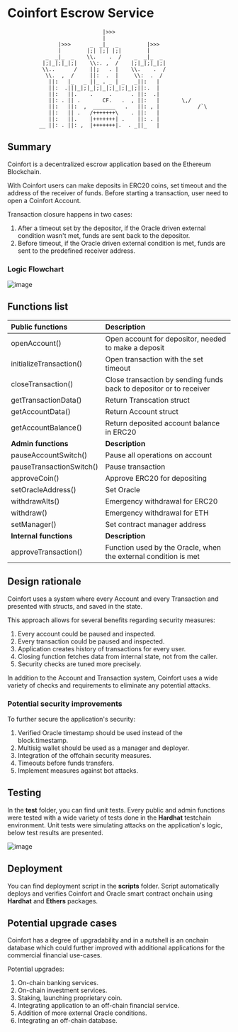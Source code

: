# Coinfort Escrow Service

                                  |>>>
                                  |
                    |>>>      _  _|_  _         |>>>
                    |        |;| |;| |;|        |
                _  _|_  _    \\.    .  /    _  _|_  _
               |;|_|;|_|;|    \\:. ,  /    |;|_|;|_|;|
               \\..      /    ||;   . |    \\.    .  /
                \\.  ,  /     ||:  .  |     \\:  .  /
                 ||:   |_   _ ||_ . _ | _   _||:   |
                 ||:  .|||_|;|_|;|_|;|_|;|_|;||:.  |
                 ||:   ||.    .     .      . ||:  .|
                 ||: . || .       CF.   .  , ||:   |       \,/
                 ||:   ||:  ,  _______   .   ||: , |            /`\
                 ||:   || .   /+++++++\    . ||:   |
                 ||:   ||.    |+++++++| .    ||: . |
              __ ||: . ||: ,  |+++++++|.  . _||_   |

## Summary 
Coinfort is a decentralized escrow application based on the Ethereum Blockchain.

With Coinfort users can make deposits in ERC20 coins, set timeout and the address of the receiver of funds. 
Before starting a transaction, user need to open a Coinfort Account.

Transaction closure happens in two cases:
1) After a timeout set by the depositor, if the Oracle driven external condition wasn't met, funds are sent back to the depositor.
2) Before timeout, if the Oracle driven external condition is met, funds are sent to the predefined receiver address.

### Logic Flowchart
![image](https://github.com/IFalimendikov/Coinfort/assets/113106548/4bdbd484-fbd5-4a24-a20a-04c42bb760ae)




## Functions list
| Public functions                  | Description                                                                                   |
|:----------------------------------|:----------------------------------------------------------------------------------------------|
| openAccount()                     | Open account for depositor, needed to make a deposit                                          |
| initializeTransaction()           | Open transaction with the set timeout                                                         |
| closeTransaction()                | Close transaction by sending funds back to depositor or to receiver                           |
| getTransactionData()              | Return Transcation struct                                                                     |
| getAccountData()                  | Return Account struct                                                                         |
| getAccountBalance()               | Return deposited account balance in ERC20                                                     |
| **Admin functions**               | **Description**                                                                               |
| pauseAccountSwitch()              | Pause all operations on account                                                               |
| pauseTransactionSwitch()          | Pause transaction                                                                             |
| approveCoin()                     | Approve ERC20 for depositing                                                                  |
| setOracleAddress()                | Set Oracle                                                                                    |
| withdrawAlts()                    | Emergency withdrawal for ERC20                                                                |
| withdraw()                        | Emergency withdrawal for ETH                                                                  |
| setManager()                      | Set contract manager address                                                                  |
| **Internal functions**            | **Description**                                                                               |
| approveTransaction()              | Function used by the Oracle, when the external condition is met                               |



## Design rationale

Coinfort uses a system where every Account and every Transaction and presented with structs, and saved in the state. 

This approach allows for several benefits regarding security measures:
1) Every account could be paused and inspected.
2) Every transaction could be paused and inspected.
3) Application creates history of transactions for every user.
4) Closing function fetches data from internal state, not from the caller.
5) Security checks are tuned more precisely.

In addition to the Account and Transaction system, Coinfort uses a wide variety of checks and requirements to eliminate any potential attacks.

### Potential security improvements

To further secure the application's security: 
1) Verified Oracle timestamp should be used instead of the block.timestamp.
2) Multisig wallet should be used as a manager and deployer.
3) Integration of the offchain security measures.
4) Timeouts before funds transfers.
5) Implement measures against bot attacks.


## Testing

In the **test** folder, you can find unit tests. Every public and admin functions were tested with a wide variety of tests done in the **Hardhat** testchain environment. 
Unit tests were simulating attacks on the application's logic, below test results are presented.

![image](https://github.com/IFalimendikov/Coinfort/assets/113106548/dc1bd9b2-496d-4790-aaff-19609d9dd6f5)

## Deployment
You can find deployment script in the **scripts** folder. Script automatically deploys and verifies Coinfort and Oracle smart contract onchain using **Hardhat** and **Ethers** packages.

## Potential upgrade cases
Coinfort has a degree of upgradability and in a nutshell is an onchain database which could further improved with additional applications for the commercial financial use-cases.

Potential upgrades:
1) On-chain banking services.
2) On-chain investment services.
3) Staking, launching proprietary coin.
4) Integrating application to an off-chain financial service.
5) Addition of more external Oracle conditions.
6) Integrating an off-chain database.
